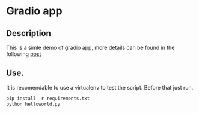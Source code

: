 # Gradio app

## Description

This is a simle demo of gradio app, more details can be found in the following [post]()

## Use.

It is recomendable to use a virtualenv to test the script. Before that just run.

```python
pip install -r requirements.txt
python helloworld.py
```
